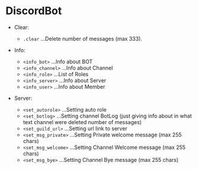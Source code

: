 # DiscordBot

* Clear:
   * `.clear`           ...Delete number of messages (max 333).

* Info:
   * `<info_bot>`        ...Info about BOT
   * `<info_channel>`    ...Info about Channel
   * `<info_role>`       ...List of Roles
   * `<info_server>`     ...Info about Server
   * `<info_user>`       ...Info about Member

* Server:
   * `<set_autorole>`    ...Setting auto role
   * `<set_botlog>`      ...Setting channel BotLog (just giving info about in what text channel were deleted number of messages)
   * `<set_guild_url>`   ...Setting url link to server
   * `<set_msg_private>` ...Setting Private welcome message (max 255 chars)
   * `<set_msg_welcome>` ...Setting Channel Welcome message (max 255 chars)
   * `<set_msg_bye>`     ...Setting Channel Bye message (max 255 chars)
